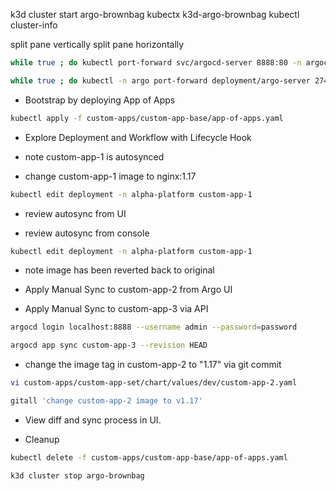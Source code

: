 k3d cluster start argo-brownbag
kubectx k3d-argo-brownbag
kubectl cluster-info

split pane vertically
split pane horizontally
```sh
while true ; do kubectl port-forward svc/argocd-server 8888:80 -n argocd; sleep 5 ; done

while true ; do kubectl -n argo port-forward deployment/argo-server 2746:2746; sleep 5 ; done
```

- Bootstrap by deploying App of Apps

```sh
kubectl apply -f custom-apps/custom-app-base/app-of-apps.yaml

```
- Explore Deployment and Workflow with Lifecycle Hook

- note custom-app-1 is autosynced

- change custom-app-1 image to nginx:1.17

```sh
kubectl edit deployment -n alpha-platform custom-app-1
```

- review autosync from UI

- review autosync from console

```sh
kubectl edit deployment -n alpha-platform custom-app-1
```

- note image has been reverted back to original

- Apply Manual Sync to custom-app-2 from Argo UI

- Apply Manual Sync to custom-app-3 via API

```sh
argocd login localhost:8888 --username admin --password=password

argocd app sync custom-app-3 --revision HEAD
```

- change the image tag in custom-app-2 to "1.17" via git commit

```sh
vi custom-apps/custom-app-set/chart/values/dev/custom-app-2.yaml

gitall 'change custom-app-2 image to v1.17'
```

- View diff and sync process in UI.

- Cleanup 

```sh
kubectl delete -f custom-apps/custom-app-base/app-of-apps.yaml

k3d cluster stop argo-brownbag
```

